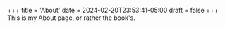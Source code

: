 +++
title = 'About'
date = 2024-02-20T23:53:41-05:00
draft = false
+++
This is my About page, or rather the book's.
